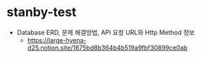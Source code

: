 # stanby-test
- Database ERD, 문제 해결방법, API 요청 URL와 Http Method 정보
  - https://large-hyena-d25.notion.site/1675bd8b364b4b519a9fbf30899ce0ab
